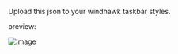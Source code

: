 Upload this json to your windhawk taskbar styles.

preview:

![image](https://github.com/user-attachments/assets/8a0545e1-9d3b-467c-8a26-06971d8b9f85)
